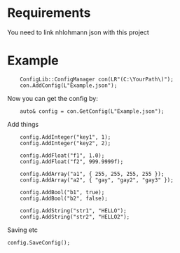 <h1>Requirements</h1>
<p>You need to link nhlohmann json with this project</p>

<h1>Example</h1>

```
	ConfigLib::ConfigManager con(LR"(C:\YourPath\)");
	con.AddConfig(L"Example.json");
```
<p> Now you can get the config by: </p>

```
	auto& config = con.GetConfig(L"Example.json");
```

<p> Add things </p>

```
	config.AddInteger("key1", 1);
	config.AddInteger("key2", 2);

	config.AddFloat("f1", 1.0);
	config.AddFloat("f2", 999.9999f);

	config.AddArray("a1", { 255, 255, 255, 255 });
	config.AddArray("a2", { "gay", "gay2", "gay3" });

	config.AddBool("b1", true);
	config.AddBool("b2", false);

	config.AddString("str1", "HELLO");
	config.AddString("str2", "HELLO2");
```

<p>Saving etc</p>

```
config.SaveConfig();
```

